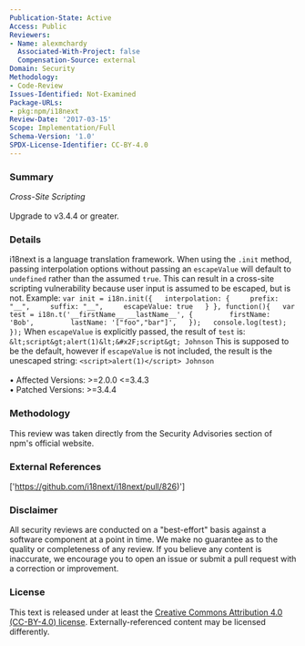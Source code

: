 ```yaml
---
Publication-State: Active
Access: Public
Reviewers:
- Name: alexmchardy
  Associated-With-Project: false
  Compensation-Source: external
Domain: Security
Methodology:
- Code-Review
Issues-Identified: Not-Examined
Package-URLs:
- pkg:npm/i18next
Review-Date: '2017-03-15'
Scope: Implementation/Full
Schema-Version: '1.0'
SPDX-License-Identifier: CC-BY-4.0
---
```

### Summary
*Cross-Site Scripting*<br><br>Upgrade to v3.4.4 or greater.
### Details
i18next is a language translation framework.  When using the `.init` method, passing interpolation options without passing an `escapeValue` will default to `undefined` rather than the assumed `true`. This can result in a cross-site scripting vulnerability because user input is assumed to be escaped, but is not.  Example: ``` var init = i18n.init({   interpolation: {     prefix: "__",     suffix: "__",     escapeValue: true   } }, function(){   var test = i18n.t('__firstName__ __lastName__', {         firstName: 'Bob',         lastName: '["foo","bar"]',   });   console.log(test); }); ``` When `escapeValue` is explicitly passed, the result of `test` is: `&lt;script&gt;alert(1)&lt;&#x2F;script&gt; Johnson`   This is supposed to be the default, however if `escapeValue` is not included, the result is the unescaped string: `<script>alert(1)</script> Johnson`
<br><br>• Affected Versions: >=2.0.0 <=3.4.3
<br>• Patched Versions: >=3.4.4
### Methodology
This review was taken directly from the Security Advisories section of npm's official website.
### External References
['https://github.com/i18next/i18next/pull/826)']
### Disclaimer
All security reviews are conducted on a "best-effort" basis against a software component at a point in time. We make no guarantee as to the quality or completeness of any review. If you believe any content is inaccurate, we encourage you to open an issue or submit a pull request with a correction or improvement.
### License
This text is released under at least the [Creative Commons Attribution 4.0 (CC-BY-4.0) license](https://creativecommons.org/licenses/by/4.0/legalcode.txt). Externally-referenced content may be licensed differently.
